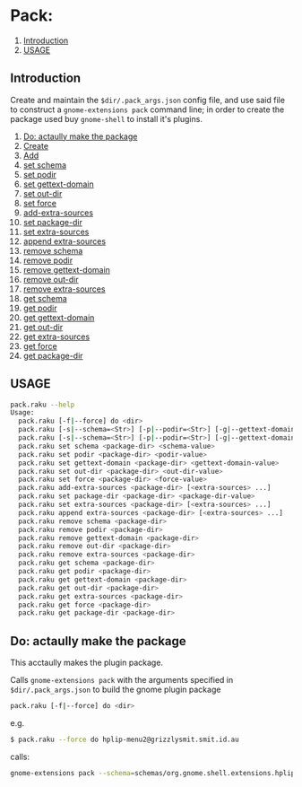 Pack:
=====

1. [Introduction](#introduction)
1. [USAGE](#usage)

## Introduction

Create and maintain the `$dir/.pack_args.json` config file, and use said file to construct a `gnome-extensions pack` command line; in order to create the package used buy `gnome-shell` to install it's plugins.

1. [Do: actaully make the package](#do-actaully-make-the-package)
1. [Create](#create)
1. [Add](#add)
1. [set schema](#set-schema)
1. [set podir](#set-podir)
1. [set gettext-domain](#set-gettext-domain)
1. [set out-dir](#set-out-dir)
1. [set force](#set-force)
1. [add-extra-sources](#add-extra-sources)
1. [set package-dir](#set-package-dir)
1. [set extra-sources](#set-extra-sources)
1. [append extra-sources](#append-extra-sources)
1. [remove schema](#remove-schema)
1. [remove podir](#remove-podir)
1. [remove gettext-domain](#remove-gettext-domain)
1. [remove out-dir](#remove-out-dir)
1. [remove extra-sources](#remove-extra-sources)
1. [get schema](#get-schema)
1. [get podir](#get-podir)
1. [get gettext-domain](#get-gettext-domain)
1. [get out-dir](#get-out-dir)
1. [get extra-sources](#get-extra-sources)
1. [get force](#get-force)
1. [get package-dir](#get-package-dir)

## USAGE

```sh
pack.raku --help
Usage:
  pack.raku [-f|--force] do <dir>
  pack.raku [-s|--schema=<Str>] [-p|--podir=<Str>] [-g|--gettext-domain=<Str>] [-o|--out-dir=<Str>] [-f|--force] create <package-dir> [<extra-sources> ...]
  pack.raku [-s|--schema=<Str>] [-p|--podir=<Str>] [-g|--gettext-domain=<Str>] [-o|--out-dir=<Str>] [-f|--force] [-F|--stomp-force] [-S|--stomp] add <package-dir> [<extra-sources> ...]
  pack.raku set schema <package-dir> <schema-value>
  pack.raku set podir <package-dir> <podir-value>
  pack.raku set gettext-domain <package-dir> <gettext-domain-value>
  pack.raku set out-dir <package-dir> <out-dir-value>
  pack.raku set force <package-dir> <force-value>
  pack.raku add-extra-sources <package-dir> [<extra-sources> ...]
  pack.raku set package-dir <package-dir> <package-dir-value>
  pack.raku set extra-sources <package-dir> [<extra-sources> ...]
  pack.raku append extra-sources <package-dir> [<extra-sources> ...]
  pack.raku remove schema <package-dir>
  pack.raku remove podir <package-dir>
  pack.raku remove gettext-domain <package-dir>
  pack.raku remove out-dir <package-dir>
  pack.raku remove extra-sources <package-dir>
  pack.raku get schema <package-dir>
  pack.raku get podir <package-dir>
  pack.raku get gettext-domain <package-dir>
  pack.raku get out-dir <package-dir>
  pack.raku get extra-sources <package-dir>
  pack.raku get force <package-dir>
  pack.raku get package-dir <package-dir>
```

## Do: actaully make the package

This acctaully makes the plugin package.

Calls `gnome-extensions pack` with the arguments specified in `$dir/.pack_args.json`  to build the gnome plugin package 

```sh
pack.raku [-f|--force] do <dir>
```

e.g.

```sh
$ pack.raku --force do hplip-menu2@grizzlysmit.smit.id.au
```
calls:

```sh
gnome-extensions pack --schema=schemas/org.gnome.shell.extensions.hplip-menu2.gschema.xml --podir=po --gettext-domain=hplip-menu2 --force --out-dir=/home/grizzlysmit/Projects/gnome-shell/extensions hplip-menu2@grizzlysmit.smit.id.au
```
